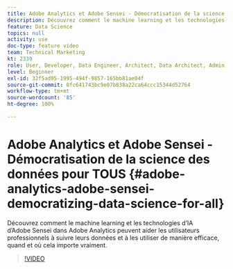 ```yaml
---
title: Adobe Analytics et Adobe Sensei - Démocratisation de la science des données pour TOUS
description: Découvrez comment le machine learning et les technologies d’IA d’Adobe Sensei dans Adobe Analytics peuvent aider les utilisateurs professionnels à suivre leurs données et à les utiliser de manière efficace, quand et où cela importe vraiment.
feature: Data Science
topics: null
activity: use
doc-type: feature video
team: Technical Marketing
kt: 2339
role: User, Developer, Data Engineer, Architect, Data Architect, Admin, Leader
level: Beginner
exl-id: 32f5ad95-1995-494f-9857-165bb81ae04f
source-git-commit: 8fc641743bc9e07b838a22ca64ccc15344d52764
workflow-type: tm+mt
source-wordcount: '85'
ht-degree: 100%

---
```


# Adobe Analytics et Adobe Sensei - Démocratisation de la science des données pour TOUS {#adobe-analytics-adobe-sensei-democratizing-data-science-for-all}

Découvrez comment le machine learning et les technologies d’IA d’Adobe Sensei dans Adobe Analytics peuvent aider les utilisateurs professionnels à suivre leurs données et à les utiliser de manière efficace, quand et où cela importe vraiment.

>[!VIDEO](https://video.tv.adobe.com/v/25838/?quality=12&learn=on)
